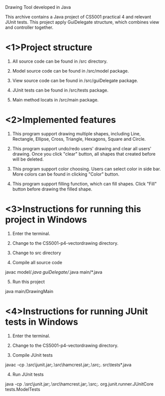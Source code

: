 Drawing Tool developed in Java


This archive contains a Java project of CS5001 practical 4 and relevant JUnit tests.
This project apply GuiDelegate structure, which combines view and controller together.



<1>Project structure
============================
1. All source code can be found in /src directory. 
 
2. Model source code can be found in /src/model package.

3. View source code can be found in /src/guiDelegate package.
 
4. JUnit tests can be found in /src/tests package.

5. Main method locats in /src/main package.



<2>Implemented features
=============================
1. This program support drawing multiple shapes, including Line, Rectangle, Ellipse, Cross, Triangle, Hexagons, Square and Circle.

2. This program support undo/redo users' drawing and clear all users' drawing.
    Once you click "clear" button, all shapes that created before will be deleted.

3. This program support color choosing. Users can select color in side bar. More colors can be found in clicking "Color" button. 

4. This program support filling function, which can fill shapes.
    Click "Fill" button before drawing the filled shape.



<3>Instructions for running this project in Windows
===============================
1. Enter the terminal.

2. Change to the CS5001-p4-vectordrawing directory.

3. Change to src directory

4. Compile all source code

  javac model/*.java guiDelegate/*.java main/*.java

5. Run this project

  java main/DrawingMain



<4>Instructions for running JUnit tests in Windows
===============================
1. Enter the terminal.

2. Change to the CS5001-p4-vectordrawing directory.

3. Compile JUnit tests

  javac -cp .\src\junit.jar;.\src\hamcrest.jar;.\src\;. src\tests\*.java

4. Run JUnit tests

  java -cp .\src\junit.jar;.\src\hamcrest.jar;.\src\;. org.junit.runner.JUnitCore tests.ModelTests
